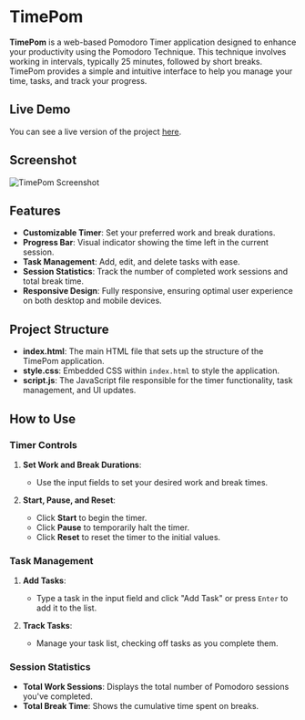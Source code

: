 # TimePom

**TimePom** is a web-based Pomodoro Timer application designed to enhance your productivity using the Pomodoro Technique. This technique involves working in intervals, typically 25 minutes, followed by short breaks. TimePom provides a simple and intuitive interface to help you manage your time, tasks, and track your progress.

## Live Demo

You can see a live version of the project [here](https://timepom.pawix.tech/).

## Screenshot

![TimePom Screenshot](https://github.com/user-attachments/assets/d0cef076-15b4-4d46-af25-cc16b329b684)

## Features

- **Customizable Timer**: Set your preferred work and break durations.
- **Progress Bar**: Visual indicator showing the time left in the current session.
- **Task Management**: Add, edit, and delete tasks with ease.
- **Session Statistics**: Track the number of completed work sessions and total break time.
- **Responsive Design**: Fully responsive, ensuring optimal user experience on both desktop and mobile devices.

## Project Structure

- **index.html**: The main HTML file that sets up the structure of the TimePom application.
- **style.css**: Embedded CSS within `index.html` to style the application.
- **script.js**: The JavaScript file responsible for the timer functionality, task management, and UI updates.

## How to Use

### Timer Controls

1. **Set Work and Break Durations**:
   - Use the input fields to set your desired work and break times.

2. **Start, Pause, and Reset**:
   - Click **Start** to begin the timer.
   - Click **Pause** to temporarily halt the timer.
   - Click **Reset** to reset the timer to the initial values.

### Task Management

1. **Add Tasks**:
   - Type a task in the input field and click "Add Task" or press `Enter` to add it to the list.

2. **Track Tasks**:
   - Manage your task list, checking off tasks as you complete them.

### Session Statistics

- **Total Work Sessions**: Displays the total number of Pomodoro sessions you've completed.
- **Total Break Time**: Shows the cumulative time spent on breaks.
